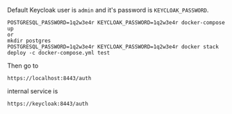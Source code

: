 Default Keycloak user is `admin` and it's password is `KEYCLOAK_PASSWORD`.

```
POSTGRESQL_PASSWORD=1q2w3e4r KEYCLOAK_PASSWORD=1q2w3e4r docker-compose up
or
mkdir postgres
POSTGRESQL_PASSWORD=1q2w3e4r KEYCLOAK_PASSWORD=1q2w3e4r docker stack deploy -c docker-compose.yml test
```

Then go to 
```
https://localhost:8443/auth
```
internal service is
```
https://keycloak:8443/auth
```
